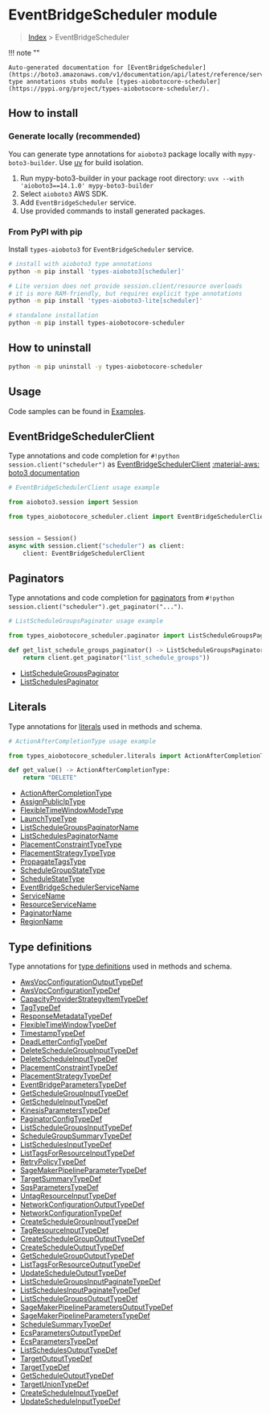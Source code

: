 # EventBridgeScheduler module

> [Index](../README.md) > EventBridgeScheduler


!!! note ""

    Auto-generated documentation for [EventBridgeScheduler](https://boto3.amazonaws.com/v1/documentation/api/latest/reference/services/scheduler.html#eventbridgescheduler)
    type annotations stubs module [types-aiobotocore-scheduler](https://pypi.org/project/types-aiobotocore-scheduler/).

## How to install

### Generate locally (recommended)

You can generate type annotations for `aioboto3` package locally with `mypy-boto3-builder`.
Use [uv](https://docs.astral.sh/uv/getting-started/installation/) for build isolation.

1. Run mypy-boto3-builder in your package root directory: `uvx --with 'aioboto3==14.1.0' mypy-boto3-builder`
1. Select `aioboto3` AWS SDK.
1. Add `EventBridgeScheduler` service.
1. Use provided commands to install generated packages.



### From PyPI with pip

Install `types-aioboto3` for `EventBridgeScheduler` service.

```bash
# install with aioboto3 type annotations
python -m pip install 'types-aioboto3[scheduler]'

# Lite version does not provide session.client/resource overloads
# it is more RAM-friendly, but requires explicit type annotations
python -m pip install 'types-aioboto3-lite[scheduler]'

# standalone installation
python -m pip install types-aiobotocore-scheduler
```



## How to uninstall

```bash
python -m pip uninstall -y types-aiobotocore-scheduler
```

## Usage

Code samples can be found in [Examples](./usage.md).

## EventBridgeSchedulerClient

Type annotations and code completion for  `#!python session.client("scheduler")` as [EventBridgeSchedulerClient](./client.md)
[:material-aws: boto3 documentation](https://boto3.amazonaws.com/v1/documentation/api/latest/reference/services/scheduler.html#EventBridgeScheduler.Client)

```python
# EventBridgeSchedulerClient usage example

from aioboto3.session import Session

from types_aiobotocore_scheduler.client import EventBridgeSchedulerClient


session = Session()
async with session.client("scheduler") as client:
    client: EventBridgeSchedulerClient
```


## Paginators

Type annotations and code completion for
[paginators](./paginators.md)
from `#!python session.client("scheduler").get_paginator("...")`.

```python
# ListScheduleGroupsPaginator usage example

from types_aiobotocore_scheduler.paginator import ListScheduleGroupsPaginator

def get_list_schedule_groups_paginator() -> ListScheduleGroupsPaginator:
    return client.get_paginator("list_schedule_groups"))
```

- [ListScheduleGroupsPaginator](./paginators.md#listschedulegroupspaginator)
- [ListSchedulesPaginator](./paginators.md#listschedulespaginator)








## Literals

Type annotations for [literals](./literals.md) used in methods and schema.

```python
# ActionAfterCompletionType usage example

from types_aiobotocore_scheduler.literals import ActionAfterCompletionType

def get_value() -> ActionAfterCompletionType:
    return "DELETE"
```

- [ActionAfterCompletionType](./literals.md#actionaftercompletiontype)
- [AssignPublicIpType](./literals.md#assignpubliciptype)
- [FlexibleTimeWindowModeType](./literals.md#flexibletimewindowmodetype)
- [LaunchTypeType](./literals.md#launchtypetype)
- [ListScheduleGroupsPaginatorName](./literals.md#listschedulegroupspaginatorname)
- [ListSchedulesPaginatorName](./literals.md#listschedulespaginatorname)
- [PlacementConstraintTypeType](./literals.md#placementconstrainttypetype)
- [PlacementStrategyTypeType](./literals.md#placementstrategytypetype)
- [PropagateTagsType](./literals.md#propagatetagstype)
- [ScheduleGroupStateType](./literals.md#schedulegroupstatetype)
- [ScheduleStateType](./literals.md#schedulestatetype)
- [EventBridgeSchedulerServiceName](./literals.md#eventbridgeschedulerservicename)
- [ServiceName](./literals.md#servicename)
- [ResourceServiceName](./literals.md#resourceservicename)
- [PaginatorName](./literals.md#paginatorname)
- [RegionName](./literals.md#regionname)




## Type definitions

Type annotations for [type definitions](./type_defs.md) used in methods and schema.

- [AwsVpcConfigurationOutputTypeDef](./type_defs.md#awsvpcconfigurationoutputtypedef)
- [AwsVpcConfigurationTypeDef](./type_defs.md#awsvpcconfigurationtypedef)
- [CapacityProviderStrategyItemTypeDef](./type_defs.md#capacityproviderstrategyitemtypedef)
- [TagTypeDef](./type_defs.md#tagtypedef)
- [ResponseMetadataTypeDef](./type_defs.md#responsemetadatatypedef)
- [FlexibleTimeWindowTypeDef](./type_defs.md#flexibletimewindowtypedef)
- [TimestampTypeDef](./type_defs.md#timestamptypedef)
- [DeadLetterConfigTypeDef](./type_defs.md#deadletterconfigtypedef)
- [DeleteScheduleGroupInputTypeDef](./type_defs.md#deleteschedulegroupinputtypedef)
- [DeleteScheduleInputTypeDef](./type_defs.md#deletescheduleinputtypedef)
- [PlacementConstraintTypeDef](./type_defs.md#placementconstrainttypedef)
- [PlacementStrategyTypeDef](./type_defs.md#placementstrategytypedef)
- [EventBridgeParametersTypeDef](./type_defs.md#eventbridgeparameterstypedef)
- [GetScheduleGroupInputTypeDef](./type_defs.md#getschedulegroupinputtypedef)
- [GetScheduleInputTypeDef](./type_defs.md#getscheduleinputtypedef)
- [KinesisParametersTypeDef](./type_defs.md#kinesisparameterstypedef)
- [PaginatorConfigTypeDef](./type_defs.md#paginatorconfigtypedef)
- [ListScheduleGroupsInputTypeDef](./type_defs.md#listschedulegroupsinputtypedef)
- [ScheduleGroupSummaryTypeDef](./type_defs.md#schedulegroupsummarytypedef)
- [ListSchedulesInputTypeDef](./type_defs.md#listschedulesinputtypedef)
- [ListTagsForResourceInputTypeDef](./type_defs.md#listtagsforresourceinputtypedef)
- [RetryPolicyTypeDef](./type_defs.md#retrypolicytypedef)
- [SageMakerPipelineParameterTypeDef](./type_defs.md#sagemakerpipelineparametertypedef)
- [TargetSummaryTypeDef](./type_defs.md#targetsummarytypedef)
- [SqsParametersTypeDef](./type_defs.md#sqsparameterstypedef)
- [UntagResourceInputTypeDef](./type_defs.md#untagresourceinputtypedef)
- [NetworkConfigurationOutputTypeDef](./type_defs.md#networkconfigurationoutputtypedef)
- [NetworkConfigurationTypeDef](./type_defs.md#networkconfigurationtypedef)
- [CreateScheduleGroupInputTypeDef](./type_defs.md#createschedulegroupinputtypedef)
- [TagResourceInputTypeDef](./type_defs.md#tagresourceinputtypedef)
- [CreateScheduleGroupOutputTypeDef](./type_defs.md#createschedulegroupoutputtypedef)
- [CreateScheduleOutputTypeDef](./type_defs.md#createscheduleoutputtypedef)
- [GetScheduleGroupOutputTypeDef](./type_defs.md#getschedulegroupoutputtypedef)
- [ListTagsForResourceOutputTypeDef](./type_defs.md#listtagsforresourceoutputtypedef)
- [UpdateScheduleOutputTypeDef](./type_defs.md#updatescheduleoutputtypedef)
- [ListScheduleGroupsInputPaginateTypeDef](./type_defs.md#listschedulegroupsinputpaginatetypedef)
- [ListSchedulesInputPaginateTypeDef](./type_defs.md#listschedulesinputpaginatetypedef)
- [ListScheduleGroupsOutputTypeDef](./type_defs.md#listschedulegroupsoutputtypedef)
- [SageMakerPipelineParametersOutputTypeDef](./type_defs.md#sagemakerpipelineparametersoutputtypedef)
- [SageMakerPipelineParametersTypeDef](./type_defs.md#sagemakerpipelineparameterstypedef)
- [ScheduleSummaryTypeDef](./type_defs.md#schedulesummarytypedef)
- [EcsParametersOutputTypeDef](./type_defs.md#ecsparametersoutputtypedef)
- [EcsParametersTypeDef](./type_defs.md#ecsparameterstypedef)
- [ListSchedulesOutputTypeDef](./type_defs.md#listschedulesoutputtypedef)
- [TargetOutputTypeDef](./type_defs.md#targetoutputtypedef)
- [TargetTypeDef](./type_defs.md#targettypedef)
- [GetScheduleOutputTypeDef](./type_defs.md#getscheduleoutputtypedef)
- [TargetUnionTypeDef](./type_defs.md#targetuniontypedef)
- [CreateScheduleInputTypeDef](./type_defs.md#createscheduleinputtypedef)
- [UpdateScheduleInputTypeDef](./type_defs.md#updatescheduleinputtypedef)

